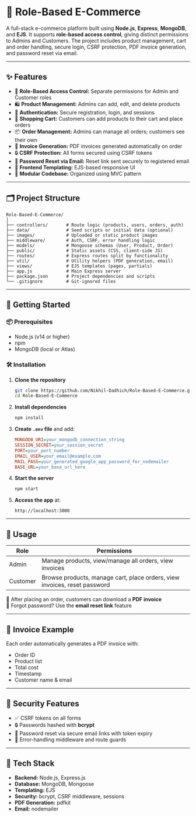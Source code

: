 
# 🛒 Role-Based E-Commerce

A full-stack e-commerce platform built using **Node.js**, **Express**, **MongoDB**, and **EJS**. It supports **role-based access control**, giving distinct permissions to Admins and Customers. The project includes product management, cart and order handling, secure login, CSRF protection, PDF invoice generation, and password reset via email.

---

## ✨ Features

- 🔐 **Role-Based Access Control:** Separate permissions for Admin and Customer roles  
- 🛍️ **Product Management:** Admins can add, edit, and delete products  
- 👤 **Authentication:** Secure registration, login, and sessions  
- 🛒 **Shopping Cart:** Customers can add products to their cart and place orders  
- 📦 **Order Management:** Admins can manage all orders; customers see their own  
- 📄 **Invoice Generation:** PDF invoices generated automatically on order  
- 🔒 **CSRF Protection:** All forms secured using CSRF tokens  
- 🔁 **Password Reset via Email:** Reset link sent securely to registered email  
- 🎨 **Frontend Templating:** EJS-based responsive UI  
- 🧱 **Modular Codebase:** Organized using MVC pattern  

---

## 🗂️ Project Structure

```
Role-Based-E-Commerce/
│
├── controllers/       # Route logic (products, users, orders, auth)
├── data/              # Seed scripts or initial data (optional)
├── images/            # Uploaded or static product images
├── middleware/        # Auth, CSRF, error handling logic
├── models/            # Mongoose schemas (User, Product, Order)
├── public/            # Static assets (CSS, client-side JS)
├── routes/            # Express routes split by functionality
├── util/              # Utility helpers (PDF generation, email)
├── views/             # EJS templates (pages, partials)
├── app.js             # Main Express server
├── package.json       # Project dependencies and scripts
└── .gitignore         # Git-ignored files
```

---

## 🚀 Getting Started

### 📦 Prerequisites

- Node.js (v14 or higher)  
- npm  
- MongoDB (local or Atlas)  

### 🛠️ Installation

1. **Clone the repository**
   ```bash
   git clone https://github.com/Nikhil-Dadhich/Role-Based-E-Commerce.git
   cd Role-Based-E-Commerce
   ```

2. **Install dependencies**
   ```bash
   npm install
   ```

3. **Create `.env` file** and add:
   ```ini
   MONGODB_URI=your_mongodb_connection_string
   SESSION_SECRET=your_session_secret
   PORT=your_port_number
   EMAIL_USER=your_email@example.com
   MAIL_PASS=your_generated_google_app_password_for_nodemailer
   BASE_URL=your_base_url_here
   ```

4. **Start the server**
   ```bash
   npm start
   ```

5. **Access the app** at:
   ```
   http://localhost:3000
   ```

---

## 📌 Usage

| Role     | Permissions                                                         |
|----------|----------------------------------------------------------------------|
| Admin    | Manage products, view/manage all orders, view invoices              |
| Customer | Browse products, manage cart, place orders, view invoices, reset password |

🧾 After placing an order, customers can download a **PDF invoice**  
📧 Forgot password? Use the **email reset link** feature

---

## 🧾 Invoice Example

Each order automatically generates a PDF invoice with:

- Order ID  
- Product list  
- Total cost  
- Timestamp  
- Customer name & email  

---

## 🔐 Security Features

- ✅ CSRF tokens on all forms  
- 🔒 Passwords hashed with **bcrypt**  
- 📧 Password reset via secure email links with token expiry  
- 🧪 Error-handling middleware and route guards  

---

## 🔧 Tech Stack

- **Backend:** Node.js, Express.js  
- **Database:** MongoDB, Mongoose  
- **Templating:** EJS  
- **Security:** bcrypt, CSRF middleware, sessions  
- **PDF Generation:** pdfkit  
- **Email:** nodemailer  
